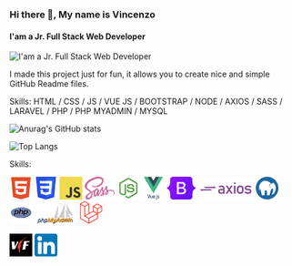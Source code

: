 



### Hi there 👋, My name is Vincenzo
#### I'am a Jr. Full Stack Web Developer
![I'am a Jr. Full Stack Web Developer](https://media.licdn.com/dms/image/D4D16AQFParsn_hp4XA/profile-displaybackgroundimage-shrink_350_1400/0/1677237637146?e=1683158400&v=beta&t=bu2gmO_aUeb4nPi1KZBP90LQ161irTrFcZ9FEFSS9Ow)

I made this project just for fun, it allows you to create nice and simple GitHub Readme files.

Skills: HTML / CSS / JS / VUE JS / BOOTSTRAP / NODE / AXIOS / SASS / LARAVEL / PHP / PHP MYADMIN / MYSQL  
<!-- GitHub Stats -->
![Anurag's GitHub stats](https://github-readme-stats.vercel.app/api?username=volxdarktv&theme=dark&title_color=f34334&text_color=7243ee&border_color=6199dd&custom_title=My+Stats&show_icons=true&icon_color) 
<!-- Lang Stats -->
![Top Langs](https://github-readme-stats.vercel.app/api/top-langs/?username=volxdarktv&langs_count=8)

Skills:

<img src="imgs/skills/html5.png" alt="html5.png" height="40"> <img src="imgs/skills/css.png" alt="css.png" height="40"> <img src="imgs/skills/js.png" alt="js.png" height="40"> <img src="imgs/skills/sass.png" alt="sass.png" height="40"> <img src="imgs/skills/nodejs.webp" alt="nodejs.webp" height="40"> <img src="imgs/skills/framework.png" alt="vue.png" height="40"> <img src="imgs/skills/bootstrap.png" alt="bootstrap.png" height="40"> <img src="imgs/skills/axios.png" alt="axios.png" height="40"> <img src="imgs/skills/mamp-pro.png" alt="mamp-pro" height="40"> <img src="imgs/skills/php.png" alt="php.png" height="40"> <img src="imgs/skills/phpmyadmin.png" alt="phpmyadmin.png" height="40"> <img src="imgs/skills/laravel.png" alt="laravel.png" height="40"> 


[<img src="imgs/logo.jpg" alt="Linkedin" height="40">](https://www.vincenzo-foti.it)  [<img src="imgs/linkedin.png" alt="Linkedin" height="40">](https://www.linkedin.com/in/vincenzo-foti/)





